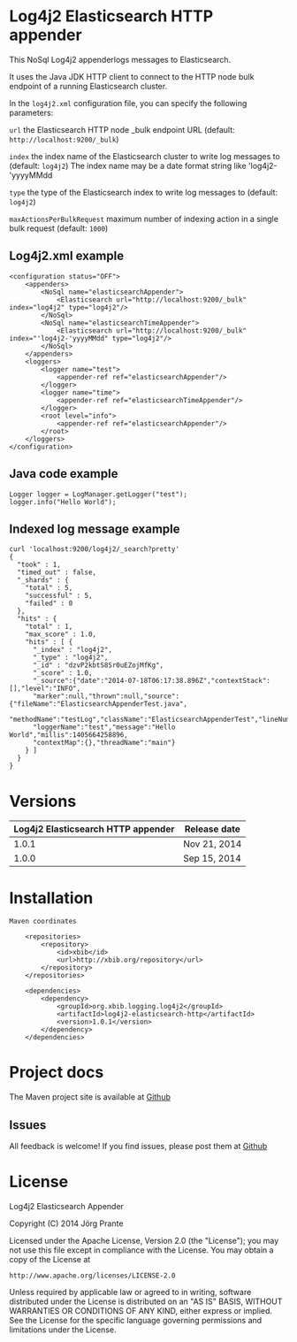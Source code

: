 # Log4j2 Elasticsearch HTTP appender

This NoSql Log4j2 appenderlogs messages to Elasticsearch. 

It uses the Java JDK HTTP client to connect to the HTTP node bulk endpoint of a running Elasticsearch cluster.

In the `log4j2.xml` configuration file, you can specify the following parameters:

`url` the Elasticsearch HTTP node \_bulk endpoint URL (default: `http://localhost:9200/_bulk`)

`index` the index name of the Elasticsearch cluster to write log messages to (default: `log4j2`)
The index name may be a date format string like 'log4j2-'yyyyMMdd

`type` the type of the Elasticsearch index to write log messages to (default: `log4j2`)

`maxActionsPerBulkRequest` maximum number of indexing action in a single bulk request (default: `1000`)

## Log4j2.xml example

    <configuration status="OFF">
        <appenders>
            <NoSql name="elasticsearchAppender">
                <Elasticsearch url="http://localhost:9200/_bulk" index="log4j2" type="log4j2"/>
            </NoSql>
            <NoSql name="elasticsearchTimeAppender">
                <Elasticsearch url="http://localhost:9200/_bulk" index="'log4j2-'yyyyMMdd" type="log4j2"/>
            </NoSql>
        </appenders>
        <loggers>
            <logger name="test">
                <appender-ref ref="elasticsearchAppender"/>
            </logger>
            <logger name="time">
                <appender-ref ref="elasticsearchTimeAppender"/>
            </logger>
            <root level="info">
                <appender-ref ref="elasticsearchAppender"/>
            </root>
        </loggers>
    </configuration>

## Java code example

    Logger logger = LogManager.getLogger("test");
    logger.info("Hello World");

## Indexed log message example

    curl 'localhost:9200/log4j2/_search?pretty'
    {
      "took" : 1,
      "timed_out" : false,
      "_shards" : {
        "total" : 5,
        "successful" : 5,
        "failed" : 0
      },
      "hits" : {
        "total" : 1,
        "max_score" : 1.0,
        "hits" : [ {
          "_index" : "log4j2",
          "_type" : "log4j2",
          "_id" : "dzvP2kbtS8Sr0uEZojMfKg",
          "_score" : 1.0,
          "_source":{"date":"2014-07-18T06:17:38.896Z","contextStack":[],"level":"INFO",
          "marker":null,"thrown":null,"source":{"fileName":"ElasticsearchAppenderTest.java",
          "methodName":"testLog","className":"ElasticsearchAppenderTest","lineNumber":11},
          "loggerName":"test","message":"Hello World","millis":1405664258896,
          "contextMap":{},"threadName":"main"}
        } ]
      }
    }    


# Versions

| Log4j2 Elasticsearch HTTP appender   | Release date |
| -------------------------------------| -------------|
| 1.0.1                                | Nov 21, 2014 |
| 1.0.0                                | Sep 15, 2014 |


# Installation

    Maven coordinates
    
        <repositories>
            <repository>
                <id>xbib</id>
                <url>http://xbib.org/repository</url>
            </repository>
        </repositories>

        <dependencies>
            <dependency>
                <groupId>org.xbib.logging.log4j2</groupId>
                <artifactId>log4j2-elasticsearch-http</artifactId>
                <version>1.0.1</version>
            </dependency>
        </dependencies>


# Project docs

The Maven project site is available at [Github](http://jprante.github.io/log4j2-elasticsearch-http)

## Issues

All feedback is welcome! If you find issues, please post them at [Github](https://github.com/jprante/log4j2-elasticsearch-http/issues)

# License

Log4j2 Elasticsearch Appender

Copyright (C) 2014 Jörg Prante

Licensed under the Apache License, Version 2.0 (the "License");
you may not use this file except in compliance with the License.
You may obtain a copy of the License at

    http://www.apache.org/licenses/LICENSE-2.0

Unless required by applicable law or agreed to in writing, software
distributed under the License is distributed on an "AS IS" BASIS,
WITHOUT WARRANTIES OR CONDITIONS OF ANY KIND, either express or implied.
See the License for the specific language governing permissions and
limitations under the License.

